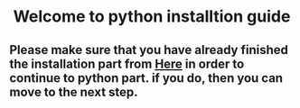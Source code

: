 <h1 align="center">Welcome to python installtion guide</h1>

## Please make sure that you have already finished the installation part from <a href="../../Computer Setup Guide/installation tutorial.md">Here</a> in order to continue to python part. if you do, then you can move to the next step.


